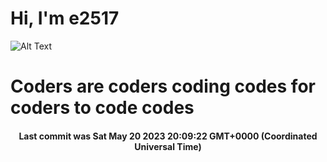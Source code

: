 # Hi, I'm e2517

![Alt Text](https://github.com/E2517/e2517/blob/master/images/background.gif)

# Coders are coders coding codes for coders to code codes

<h4 align="center">Last commit was Sat May 20 2023 20:09:22 GMT+0000 (Coordinated Universal Time)</h4>
